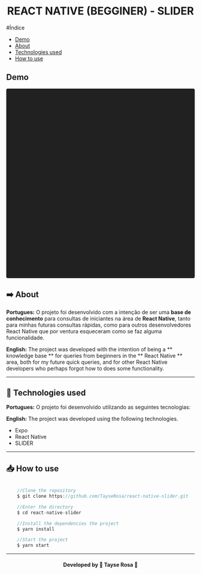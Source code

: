 <h1 align="center"> REACT NATIVE (BEGGINER) - SLIDER </h1> 

#Índice
- [Demo](#-demo)
- [About](#-about)
- [Technologies used](#-tecnologias-utilizadas) 
- [How to use](#-how-to-use)

## Demo
<div data-snack-id="@tayse_rosa/slider-rn" data-snack-platform="android" data-snack-preview="true" data-snack-theme="dark" style="overflow:hidden;background:#212121;border:1px solid var(--color-border);border-radius:4px;height:505px;width:100%"></div>
<script async src="https://snack.expo.io/embed.js"></script>

## ➡️ About 
<b>Portugues:</b>
O projeto foi desenvolvido com a intenção de ser uma **base de conhecimento** para consultas de iniciantes na área de **React Native**, tanto para minhas futuras consultas rápidas, como para outros desenvolvedores React Native que por ventura esqueceram como se faz alguma funcionalidade.

<b>English:</b>
The project was developed with the intention of being a ** knowledge base ** for queries from beginners in the ** React Native ** area, both for my future quick queries, and for other React Native developers who perhaps forgot how to does some functionality.

---

## 🚀 Technologies used
<b>Portugues:</b>
O projeto foi desenvolvido utilizando as seguintes tecnologias:

<b>English:</b>
The project was developed using the following technologies.

- Expo
- React Native
- SLIDER

---

## 📥 How to use
```js

    //Clone the repository
    $ git clone https://github.com/TayseRosa/react-native-slider.git

    //Enter the directory
    $ cd react-native-slider

    //Install the dependencies the project
    $ yarn install

    //Start the project
    $ yarn start

``` 

---
<h4 align="center"> Developed by 🚀 Tayse Rosa 🌸 </h4>
